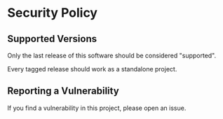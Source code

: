 # Security Policy

## Supported Versions

Only the last release of this software should be considered "supported".

Every tagged release should work as a standalone project.

## Reporting a Vulnerability

If you find a vulnerability in this project, please open an issue.
